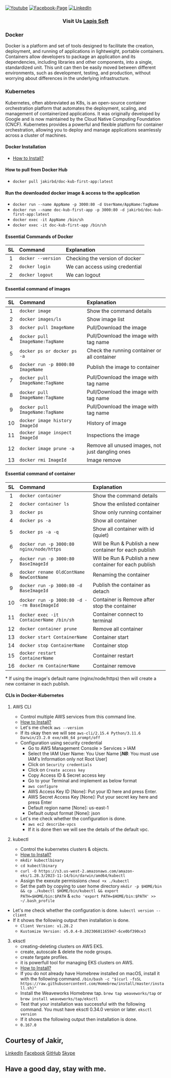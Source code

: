 [![Youtube][youtube-shield]][youtube-url]
[![Facebook-Page][facebook-shield]][facebook-url]
[![LinkedIn][linkedin-shield]][linkedin-url]

<h3 align="center">
   Visit Us <a href="http://www.lapissoft.com">Lapis Soft</a>
</h3>

### Docker

Docker is a platform and set of tools designed to facilitate the creation, deployment, and running of applications in lightweight, portable containers. Containers allow developers to package an application and its dependencies, including libraries and other components, into a single, standardized unit. This unit can then be easily moved between different environments, such as development, testing, and production, without worrying about differences in the underlying infrastructure.

### Kubernetes

Kubernetes, often abbreviated as K8s, is an open-source container orchestration platform that automates the deployment, scaling, and management of containerized applications. It was originally developed by Google and is now maintained by the Cloud Native Computing Foundation (CNCF). Kubernetes provides a powerful and flexible platform for container orchestration, allowing you to deploy and manage applications seamlessly across a cluster of machines.

#### Docker Installation

- <a href="https://docs.docker.com/get-docker/">How to Install?</a>

#### How to pull from Docker Hub

- `docker pull jakirbd/doc-kub-first-app:latest`

#### Run the downloaded docker image & access to the application

- `docker run --name AppName -p 3000:80 -d UserName/AppName:TagName`
- `docker run --name doc-kub-first-app -p 3000:80 -d jakirbd/doc-kub-first-app:latest`
- `docker exec -it AppName /bin/sh`
- `docker exec -it doc-kub-first-app /bin/sh`

#### Essential Commands of Docker

| SL  | Command            | Explanation                    |
| :-: | :----------------- | :----------------------------- |
|  1  | `docker --version` | Checking the version of docker |
|  2  | `docker login`     | We can access using credential |
|  2  | `docker logout`    | We can logout                  |

#### Essential command of images

| SL  | Command                           | Explanation                                      |
| :-: | :-------------------------------- | :----------------------------------------------- |
|  1  | `docker image`                    | Show the command details                         |
|  2  | `docker images/ls`                | Show image list                                  |
|  3  | `docker pull ImageName`           | Pull/Download the image                          |
|  4  | `docker pull ImageName:TagName`   | Pull/Download the image with tag name            |
|  5  | `docker ps or docker ps -a`       | Check the running container or all container     |
|  6  | `docker run -p 8000:80 ImageName` | Publish the image to container                   |
|  7  | `docker pull ImageName:TagName`   | Pull/Download the image with tag name            |
|  8  | `docker pull ImageName:TagName`   | Pull/Download the image with tag name            |
|  9  | `docker pull ImageName:TagName`   | Pull/Download the image with tag name            |
| 10  | `docker image history ImageId`    | History of image                                 |
| 11  | `docker image inspect ImageId`    | Inspections the image                            |
| 12  | `docker image prune -a`           | Remove all unused images, not just dangling ones |
| 13  | `docker rmi ImageId`              | Image remove                                     |

#### Essential command of container

| SL  | Command                                     | Explanation                                            |
| :-: | :------------------------------------------ | :----------------------------------------------------- |
|  1  | `docker container`                          | Show the command details                               |
|  2  | `docker container ls`                       | Show the enlisted container                            |
|  3  | `docker ps`                                 | Show only running container                            |
|  4  | `docker ps -a`                              | Show all container                                     |
|  5  | `docker ps -a -q`                           | Show all container with id (quiet)                     |
|  6  | `docker run -p 3000:80 nginx/node/https`    | Will be Run & Publish a new container for each publish |
|  7  | `docker run -p 3000:80 BaseImageId`         | Will be Run & Publish a new container for each publish |
|  8  | `docker rename OldContName NewContName`     | Renaming the container                                 |
|  9  | `docker run -p 3000:80 -d BaseImageId`      | Publish the container as detach                        |
| 10  | `docker run -p 3000:80 -d --rm BaseImageId` | Container is Remove after stop the container           |
| 11  | `docker exec -it ContainerName /bin/sh`     | Container connect to terminal                          |
| 12  | `docker container prune`                    | Remove all container                                   |
| 13  | `docker start ContainerName`                | Container start                                        |
| 14  | `docker stop ContainerName`                 | Container stop                                         |
| 15  | `docker restart ContainerName`              | Container restart                                      |
| 16  | `docker rm ContainerName`                   | Container remove                                       |

\* If using the image's default name (nginx/node/https) then will create a new container in each publish.

#### CLIs in Docker-Kubernetes

1. AWS CLI

   - Control multiple AWS services from this command line.
   - <a href="https://docs.aws.amazon.com/cli/latest/userguide/getting-started-install.html">How to Install?</a>
   - Let's me check `aws --version`
   - If its okay then we will see `aws-cli/2.15.4 Python/3.11.6 Darwin/23.2.0 exe/x86_64 prompt/off`
   - Configuration using security credential
     - Go to AWS Management Console > Services > IAM
     - Select the IAM User Name: You User Name [***NB***: You must use IAM's Information only not Root User]
     - Click on `Security credentials`
     - Click on `Create access key`
     - Copy Access ID & Secret access key
     - Go to your Terminal and implement as below format
     - `aws configure`
     - AWS Access Key ID [None]: Put your ID here and press Enter.
     - AWS Secret Access Key [None]: Put your secret key here and press Enter
     - Default region name [None]: us-east-1
     - Default output format [None]: json
   - Let's me check whether the configuration is done.
     - `aws ec2 describe-vpcs`
     - If it is done then we will see the details of the default vpc.

2. kubectl

   - Control the kubernetes clusters & objects.
   - <a href="https://docs.aws.amazon.com/eks/latest/userguide/install-kubectl.html">How to Install?</a>
   - `mkdir kubectlbinary`
   - `cd kubectlbinary`
   - `curl -O https://s3.us-west-2.amazonaws.com/amazon-eks/1.28.3/2023-11-14/bin/darwin/amd64/kubectl`
   - Assign the exexute permissions `chmod +x ./kubectl`
   - Set the path by copying to user home directory `mkdir -p $HOME/bin && cp ./kubectl $HOME/bin/kubectl && export PATH=$HOME/bin:$PATH` & `echo 'export PATH=$HOME/bin:$PATH' >> ~/.bash_profile`

- Let's me check whether the configuration is done. `kubectl version --client`
- If it shows the following output then installation is done.
  - `Client Version: v1.28.2`
  - `Kustomize Version: v5.0.4-0.20230601165947-6ce0bf390ce3`

3. eksctl
   - creating-deleting clusters on AWS EKS.
   - create, autoscale & delete the node groups.
   - create fargate profiles.
   - it is powerfull tool for managing EKS clusters on AWS.
   - <a href="https://docs.aws.amazon.com/emr/latest/EMR-on-EKS-DevelopmentGuide/setting-up-eksctl.html">How to Install?</a>
   - If you do not already have Homebrew installed on macOS, install it with the following command. `/bin/bash -c "$(curl -fsSL https://raw.githubusercontent.com/Homebrew/install/master/install.sh)"`
   - Install the Weaveworks Homebrew tap. `brew tap weaveworks/tap` or `brew install weaveworks/tap/eksctl`
   - Test that your installation was successful with the following command. You must have eksctl 0.34.0 version or later. `eksctl version`
   - If it shows the following output then installation is done.
   - `0.167.0`

## Courtesy of Jakir,

<a href="https://www.linkedin.com/in/jakir-ruet/">LinkedIn</a>
<a href="https://www.facebook.com/jakir.ruet">Facebook</a>
<a href="https://github.com/jakir-ruet">GitHub</a>
<a href="https://web.skype.com/?openPstnPage=true">Skype</a>

## Have a good day, stay with me.

[youtube-shield]: https://img.shields.io/badge/-Youtube-black.svg?style=flat-square&logo=youtube&color=blue&logoColor=red
[youtube-url]: https://www.youtube.com/@LapisSoft/featured
[facebook-shield]: https://img.shields.io/badge/-Facebook-black.svg?style=flat-square&logo=facebook&color=pink&logoColor=blue
[facebook-url]: https://www.facebook.com/GoLapisSoft/
[linkedin-shield]: https://img.shields.io/badge/-LinkedIn-black.svg?style=flat-square&logo=linkedin&colorB=red
[linkedin-url]: https://www.linkedin.com/company/lapis-soft/
